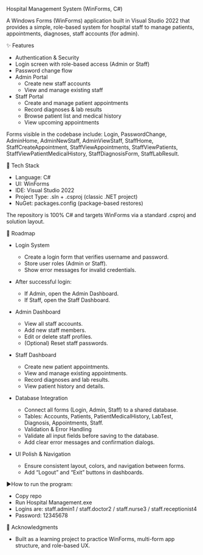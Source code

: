 Hospital Management System (WinForms, C#)

A Windows Forms (WinForms) application built in Visual Studio 2022 that provides a simple, role-based system for hospital staff to manage patients, appointments, diagnoses, staff accounts (for admin). 



✨ Features
- Authentication & Security
- Login screen with role-based access (Admin or Staff)
- Password change flow
- Admin Portal
  - Create new staff accounts
  - View and manage existing staff
- Staff Portal
  - Create and manage patient appointments
  - Record diagnoses & lab results
  - Browse patient list and medical history
  - View upcoming appointments

Forms visible in the codebase include:
Login, PasswordChange, AdminHome, AdminNewStaff, AdminViewStaff, StaffHome, StaffCreateAppointment, StaffViewAppointments, StaffViewPatients, StaffViewPatientMedicalHistory, StaffDiagnosisForm, StaffLabResult.



🧱 Tech Stack
- Language: C#
- UI: WinForms
- IDE: Visual Studio 2022
- Project Type: .sln + .csproj (classic .NET project)
- NuGet: packages.config (package-based restores)

The repository is 100% C# and targets WinForms via a standard .csproj and solution layout. 



🧭 Roadmap
- Login System
  - Create a login form that verifies username and password.
  - Store user roles (Admin or Staff).
  - Show error messages for invalid credentials.

- After successful login:
  - If Admin, open the Admin Dashboard.
  - If Staff, open the Staff Dashboard.
  
- Admin Dashboard
  - View all staff accounts.
  - Add new staff members.
  - Edit or delete staff profiles.
  - (Optional) Reset staff passwords.

- Staff Dashboard
  - Create new patient appointments.
  - View and manage existing appointments.
  - Record diagnoses and lab results.
  - View patient history and details.
 
- Database Integration
  - Connect all forms (Login, Admin, Staff) to a shared database.
  - Tables: Accounts, Patients, PatientMedicalHistory, LabTest, Diagnosis, Appointments, Staff.
  - Validation & Error Handling
  - Validate all input fields before saving to the database.
  - Add clear error messages and confirmation dialogs.
    
- UI Polish & Navigation
  - Ensure consistent layout, colors, and navigation between forms.
  - Add “Logout” and “Exit” buttons in dashboards.
 
▶️How to run the program:
- Copy repo
- Run Hospital Management.exe
- Logins are: staff.admin1 / staff.doctor2 / staff.nurse3 / staff.receptionist4
- Password: 12345678



🙌 Acknowledgments
- Built as a learning project to practice WinForms, multi-form app structure, and role-based UX.
